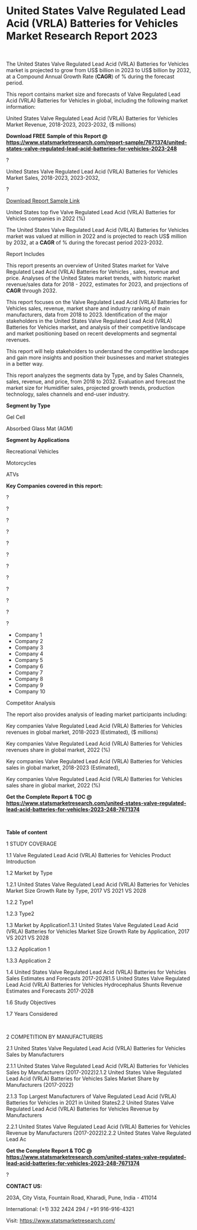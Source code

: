<h1>United States Valve Regulated Lead Acid (VRLA) Batteries for Vehicles Market Research Report 2023</h1><br/><p>The United States Valve Regulated Lead Acid (VRLA) Batteries for Vehicles market is projected to grow from US$ billion in 2023 to US$ billion by 2032, at a Compound Annual Growth Rate (<strong>CAGR</strong>) of % during the forecast period.</p>
 
 
 
 <p>This report contains market size and forecasts of Valve Regulated Lead Acid (VRLA) Batteries for Vehicles in global, including the following market information:</p>
 
 
 
 <p>United States Valve Regulated Lead Acid (VRLA) Batteries for Vehicles Market Revenue, 2018-2023, 2023-2032, ($ millions)</p>
 
 
 
 <div><b>Download FREE Sample of this Report @ <a href="https://www.statsmarketresearch.com/download-free-sample/7671374/united-states-valve-regulated-lead-acid-batteries-for-vehicles-2023-248">https://www.statsmarketresearch.com/report-sample/7671374/united-states-valve-regulated-lead-acid-batteries-for-vehicles-2023-248</a></b></div>
 
 
 
 <p>? </p>
 
 
 
 <p>United States Valve Regulated Lead Acid (VRLA) Batteries for Vehicles Market Sales, 2018-2023, 2023-2032,</p>
 
 
 
 <p>? </p>
 
 
 
 <p><a href="https://www.statsmarketresearch.com/download-free-sample/7671374/united-states-valve-regulated-lead-acid-batteries-for-vehicles-2023-248">Download Report Sample Link</a></p>
 
 
 
 <p>United States top five Valve Regulated Lead Acid (VRLA) Batteries for Vehicles companies in 2022 (%)</p>
 
 
 
 <p>The United States Valve Regulated Lead Acid (VRLA) Batteries for Vehicles market was valued at million in 2022 and is projected to reach US$ million by 2032, at a <strong>CAGR</strong> of % during the forecast period 2023-2032.</p>
 
 
 
 <p>Report Includes</p>
 
 
 
 <p>This report presents an overview of United States market for Valve Regulated Lead Acid (VRLA) Batteries for Vehicles , sales, revenue and price. Analyses of the United States market trends, with historic market revenue/sales data for 2018 - 2022, estimates for 2023, and projections of <strong>CAGR</strong> through 2032.</p>
 
 
 
 <p>This report focuses on the Valve Regulated Lead Acid (VRLA) Batteries for Vehicles sales, revenue, market share and industry ranking of main manufacturers, data from 2018 to 2023. Identification of the major stakeholders in the United States Valve Regulated Lead Acid (VRLA) Batteries for Vehicles market, and analysis of their competitive landscape and market positioning based on recent developments and segmental revenues.</p>
 
 
 
 <p>This report will help stakeholders to understand the competitive landscape and gain more insights and position their businesses and market strategies in a better way.</p>
 
 
 
 <p>This report analyzes the segments data by Type, and by Sales Channels, sales, revenue, and price, from 2018 to 2032. Evaluation and forecast the market size for Humidifier sales, projected growth trends, production technology, sales channels and end-user industry.</p>
 
 
 
 <p><strong>Segment by Type</strong></p>
 
 
 
 <p>Gel Cell</p>
 
 
 
 <p>Absorbed Glass Mat (AGM)</p>
 
 
 
 <p><strong>Segment <strong><strong>by Applications</strong></strong></strong></p>
 
 
 
 <p>Recreational Vehicles</p>
 
 
 
 <p>Motorcycles</p>
 
 
 
 <p>ATVs</p>
 
 
 
 <p><strong>Key Companies covered in this report:</strong></p>
 
 
 
 <p>? </p>
 
 
 
 <p>? </p>
 
 
 
 <p>? </p>
 
 
 
 <p>? </p>
 
 
 
 <p>? </p>
 
 
 
 <p>? </p>
 
 
 
 <p>? </p>
 
 
 
 <p>? </p>
 
 
 
 <p>? </p>
 
 
 
 <p>? </p>
 
 
 
 <p>? </p>
 
 
 
 <p>? </p>
 
 
 
 <ul>
 
 <li>Company 1</li>
 
 <li>Company 2</li>
 
 <li>Company 3</li>
 
 <li>Company 4</li>
 
 <li>Company 5</li>
 
 <li>Company 6</li>
 
 <li>Company 7</li>
 
 <li>Company 8</li>
 
 <li>Company 9</li>
 
 <li>Company 10</li>
 
 </ul>
 
 
 
 <p>Competitor Analysis</p>
 
 
 
 <p>The report also provides analysis of leading market participants including:</p>
 
 
 
 <p>Key companies Valve Regulated Lead Acid (VRLA) Batteries for Vehicles revenues in global market, 2018-2023 (Estimated), ($ millions)</p>
 
 
 
 <p>Key companies Valve Regulated Lead Acid (VRLA) Batteries for Vehicles revenues share in global market, 2022 (%)</p>
 
 
 
 <p>Key companies Valve Regulated Lead Acid (VRLA) Batteries for Vehicles sales in global market, 2018-2023 (Estimated),</p>
 
 
 
 <p>Key companies Valve Regulated Lead Acid (VRLA) Batteries for Vehicles sales share in global market, 2022 (%)</p>
 
 
 
 <div><b>Get the Complete Report & TOC @ <a href="https://www.statsmarketresearch.com/united-states-valve-regulated-lead-acid-batteries-for-vehicles-2023-248-7671374">https://www.statsmarketresearch.com/united-states-valve-regulated-lead-acid-batteries-for-vehicles-2023-248-7671374</a></b></div>
 
 
 
 <p><br />
 
 <b>Table of content</b></p>
 
 
 
 <p>1 STUDY COVERAGE<br />
 
 1.1 Valve Regulated Lead Acid (VRLA) Batteries for Vehicles Product Introduction<br />
 
 1.2 Market by Type<br />
 
 1.2.1 United States Valve Regulated Lead Acid (VRLA) Batteries for Vehicles Market Size Growth Rate by Type, 2017 VS 2021 VS 2028<br />
 
 1.2.2 Type1<br />
 
 1.2.3 Type2<br />
 
 1.3 Market by Application1.3.1 United States Valve Regulated Lead Acid (VRLA) Batteries for Vehicles Market Size Growth Rate by Application, 2017 VS 2021 VS 2028<br />
 
 1.3.2 Application 1<br />
 
 1.3.3 Application 2<br />
 
 1.4 United States Valve Regulated Lead Acid (VRLA) Batteries for Vehicles Sales Estimates and Forecasts 2017-20281.5 United States Valve Regulated Lead Acid (VRLA) Batteries for Vehicles Hydrocephalus Shunts Revenue Estimates and Forecasts 2017-2028<br />
 
 1.6 Study Objectives<br />
 
 1.7 Years Considered<br />
 
 <br />
 
 2 COMPETITION BY MANUFACTURERS<br />
 
 2.1 United States Valve Regulated Lead Acid (VRLA) Batteries for Vehicles Sales by Manufacturers<br />
 
 2.1.1 United States Valve Regulated Lead Acid (VRLA) Batteries for Vehicles Sales by Manufacturers (2017-2022)2.1.2 United States Valve Regulated Lead Acid (VRLA) Batteries for Vehicles Sales Market Share by Manufacturers (2017-2022)<br />
 
 2.1.3 Top Largest Manufacturers of Valve Regulated Lead Acid (VRLA) Batteries for Vehicles in 2021 in United States2.2 United States Valve Regulated Lead Acid (VRLA) Batteries for Vehicles Revenue by Manufacturers<br />
 
 2.2.1 United States Valve Regulated Lead Acid (VRLA) Batteries for Vehicles Revenue by Manufacturers (2017-2022)2.2.2 United States Valve Regulated Lead Ac</p>
 
 
 
 <div><b>Get the Complete Report & TOC @ <a href="https://www.statsmarketresearch.com/united-states-valve-regulated-lead-acid-batteries-for-vehicles-2023-248-7671374">https://www.statsmarketresearch.com/united-states-valve-regulated-lead-acid-batteries-for-vehicles-2023-248-7671374</a></b></div>
 
 
 
 <p>? </p>
 
 
 
 <p><b>CONTACT US:</b><br />
 
 203A, City Vista, Fountain Road, Kharadi, Pune, India - 411014<br />
 
 International: (+1) 332 2424 294 / +91 916-916-4321<br />
 
 Visit: <a href="https://www.statsmarketresearch.com/">https://www.statsmarketresearch.com/</a></p>